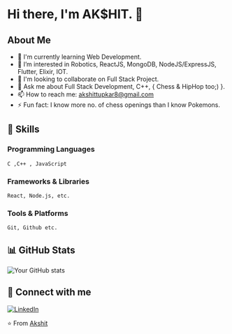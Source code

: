 # Hi there, I'm AK$HIT. 👋

## About Me
- 🌱 I'm currently learning Web Development.
- 👯 I’m interested in Robotics, ReactJS, MongoDB, NodeJS/ExpressJS, Flutter, Elixir, IOT.
- 🤝 I'm looking to collaborate on Full Stack Project.
- 💬 Ask me about Full Stack Development, C++, { Chess & HipHop too;) }.
- 📫 How to reach me: akshittupkar8@gmail.com
- ⚡ Fun fact: I know more no. of chess openings than I know Pokemons.

## 🚀 Skills
### Programming Languages
```
C ,C++ , JavaScript
```

### Frameworks & Libraries
```
React, Node.js, etc.
```

### Tools & Platforms
```
Git, Github etc.
```

## 📊 GitHub Stats
![Your GitHub stats](https://github-readme-stats.vercel.app/api?username=hangingpawn64&show_icons=true&theme=radical)


## 🔗 Connect with me
[![LinkedIn](https://img.shields.io/badge/LinkedIn-0077B5?style=for-the-badge&logo=linkedin&logoColor=white)]([Your-LinkedIn-URL](https://www.linkedin.com/in/akshittupkar64/))


⭐️ From [Akshit](https://github.com/hangingpawn64)
